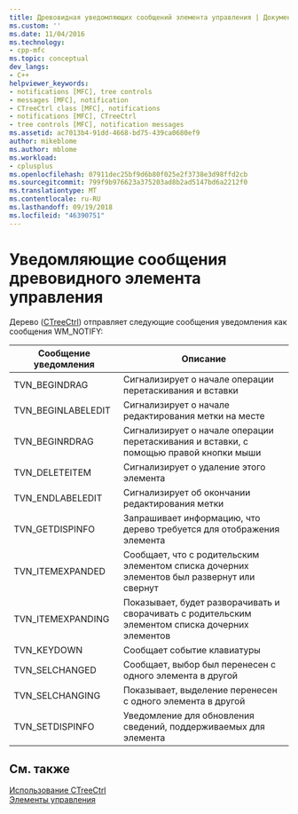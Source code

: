 ```yaml
---
title: Древовидная уведомляющих сообщений элемента управления | Документация Майкрософт
ms.custom: ''
ms.date: 11/04/2016
ms.technology:
- cpp-mfc
ms.topic: conceptual
dev_langs:
- C++
helpviewer_keywords:
- notifications [MFC], tree controls
- messages [MFC], notification
- CTreeCtrl class [MFC], notifications
- notifications [MFC], CTreeCtrl
- tree controls [MFC], notification messages
ms.assetid: ac7013b4-91dd-4668-bd75-439ca0680ef9
author: mikeblome
ms.author: mblome
ms.workload:
- cplusplus
ms.openlocfilehash: 07911dec25bf9d6b80f025e2f3738e3d98ffd2cb
ms.sourcegitcommit: 799f9b976623a375203ad8b2ad5147bd6a2212f0
ms.translationtype: MT
ms.contentlocale: ru-RU
ms.lasthandoff: 09/19/2018
ms.locfileid: "46390751"
---
```

# <a name="tree-control-notification-messages"></a>Уведомляющие сообщения древовидного элемента управления

Дерево ([CTreeCtrl](../mfc/reference/ctreectrl-class.md)) отправляет следующие сообщения уведомления как сообщения WM_NOTIFY:

|Сообщение уведомления|Описание|
|--------------------------|-----------------|
|TVN_BEGINDRAG|Сигнализирует о начале операции перетаскивания и вставки|
|TVN_BEGINLABELEDIT|Сигнализирует о начале редактирования метки на месте|
|TVN_BEGINRDRAG|Сигнализирует о начале операции перетаскивания и вставки, с помощью правой кнопки мыши|
|TVN_DELETEITEM|Сигнализирует о удаление этого элемента|
|TVN_ENDLABELEDIT|Сигнализирует об окончании редактирования метки|
|TVN_GETDISPINFO|Запрашивает информацию, что дерево требуется для отображения элемента|
|TVN_ITEMEXPANDED|Сообщает, что с родительским элементом списка дочерних элементов был развернут или свернут|
|TVN_ITEMEXPANDING|Показывает, будет разворачивать и сворачивать с родительским элементом списка дочерних элементов|
|TVN_KEYDOWN|Сообщает событие клавиатуры|
|TVN_SELCHANGED|Сообщает, выбор был перенесен с одного элемента в другой|
|TVN_SELCHANGING|Показывает, выделение перенесен с одного элемента в другой|
|TVN_SETDISPINFO|Уведомление для обновления сведений, поддерживаемых для элемента|

## <a name="see-also"></a>См. также

[Использование CTreeCtrl](../mfc/using-ctreectrl.md)<br/>
[Элементы управления](../mfc/controls-mfc.md)

